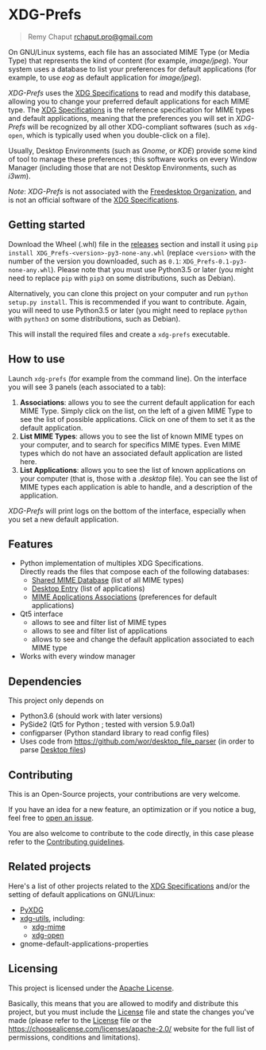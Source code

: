 # XDG-Prefs
> Remy Chaput <rchaput.pro@gmail.com>

On GNU/Linux systems, each file has an associated MIME Type (or Media Type)
that represents the kind of content (for example, *image/jpeg*).
Your system uses a database to list your preferences for default applications
(for example, to use *eog* as default application for *image/jpeg*).

*XDG-Prefs* uses the [XDG Specifications][xdg-spec] to read and modify this
database, allowing you to change your preferred default applications for
each MIME type. The [XDG Specifications][xdg-spec] is the reference 
specification for MIME types and default applications, meaning that the
preferences you will set in *XDG-Prefs* will be recognized by all other
XDG-compliant softwares (such as `xdg-open`, which is typically used when
you double-click on a file).

Usually, Desktop Environments (such as *Gnome*, or *KDE*) provide some kind of
tool to manage these preferences ; this software works on every Window Manager
(including those that are not Desktop Environments, such as *i3wm*).

*Note*: *XDG-Prefs* is not associated with the 
[Freedesktop Organization][freedesktop], and is not an official software of the 
[XDG Specifications][xdg-spec]. 

## Getting started

Download the Wheel (.whl) file in the [releases] section and install it using
`pip install XDG_Prefs-<version>-py3-none-any.whl` (replace `<version>` with
the number of the version you downloaded, such as `0.1`: 
`XDG_Prefs-0.1-py3-none-any.whl`).
Please note that you must use Python3.5 or later (you might need to replace
`pip` with `pip3` on some distributions, such as Debian).

Alternatively, you can clone this project on your computer and run
 `python setup.py install`. This is recommended if you want to contribute.
Again, you will need to use Python3.5 or later (you might need to replace
`python` with `python3` on some distributions, such as Debian).

This will install the required files and create a `xdg-prefs` executable.

## How to use

Launch `xdg-prefs` (for example from the command line). On the interface you
will see 3 panels (each associated to a tab):
1. **Associations**: allows you to see the current default application for each
MIME Type.
Simply click on the list, on the left of a given MIME Type to see the list
of possible applications. Click on one of them to set it as the default
application.
2. **List MIME Types**: allows you to see the list of known MIME types on your
computer, and to search for specifics MIME types. Even MIME types which do
not have an associated default application are listed here.
3. **List Applications**: allows you to see the list of known applications on
your computer (that is, those with a *.desktop* file). You can see the list
of MIME types each application is able to handle, and a description of the
application.

*XDG-Prefs* will print logs on the bottom of the interface, especially when
you set a new default application.

## Features

* Python implementation of multiples XDG Specifications.  
Directly reads the files that compose each of the following databases:
  * [Shared MIME Database][mime-spec] (list of all MIME types)
  * [Desktop Entry][apps-spec] (list of applications)
  * [MIME Applications Associations][xdg-spec] (preferences for default
  applications)
* Qt5 interface
  * allows to see and filter list of MIME types
  * allows to see and filter list of applications
  * allows to see and change the default application associated to each MIME type
* Works with every window manager

## Dependencies

This project only depends on
* Python3.6 (should work with later versions)
* PySide2 (Qt5 for Python ; tested with version 5.9.0a1)
* configparser (Python standard library to read config files)
* Uses code from https://github.com/wor/desktop_file_parser
(in order to parse [Desktop files][apps-spec])

## Contributing

This is an Open-Source projects, your contributions are very welcome.

If you have an idea for a new feature, an optimization or if you notice a bug,
feel free to [open an issue][issues].

You are also welcome to contribute to the code directly, in this case please
refer to the [Contributing guidelines][contrib].

## Related projects

Here's a list of other projects related to the [XDG Specifications][xdg-spec]
and/or the setting of default applications on GNU/Linux:

* [PyXDG](https://www.freedesktop.org/wiki/Software/pyxdg/)
* [xdg-utils](https://www.freedesktop.org/wiki/Software/xdg-utils/), including:
  * [xdg-mime](http://portland.freedesktop.org/doc/xdg-mime.html)
  * [xdg-open](http://portland.freedesktop.org/doc/xdg-open.html)
* gnome-default-applications-properties

## Licensing

This project is licensed under the [Apache License][license].

Basically, this means that you are allowed to modify and distribute this
project, but you must include the [License][license] file and state the
changes you've made (please refer to the [License][license] file or the
https://choosealicense.com/licenses/apache-2.0/ website for the full
list of permissions, conditions and limitations).

[issues]:issues/new
[releases]:releases/
[xdg-spec]:https://www.freedesktop.org/wiki/Specifications/mime-apps-spec/
[freedesktop]:https://www.freedesktop.org/wiki/
[mime-spec]:https://www.freedesktop.org/wiki/Specifications/shared-mime-info-spec/
[apps-spec]:https://www.freedesktop.org/wiki/Specifications/desktop-entry-spec/
[contrib]:./CONTRIBUTING
[license]:./LICENSE
